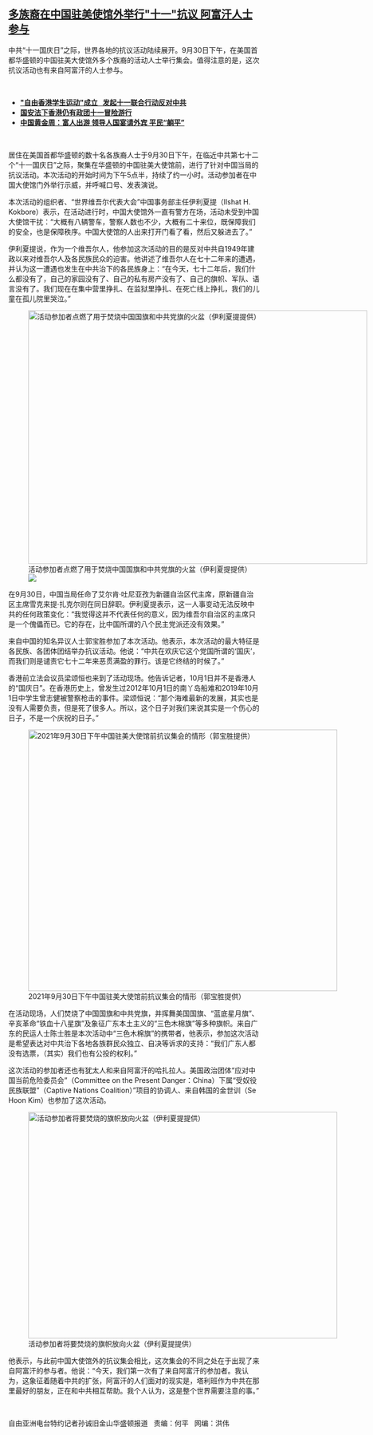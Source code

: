 <!--1633114260000-->
[多族裔在中国驻美使馆外举行"十一"抗议   阿富汗人士参与](https://www.rfa.org/mandarin/yataibaodao/zhengzhi/sc2-10012021110344.html)
------

<p></p><p>中共<span>“</span><span>十一国庆日</span><span>”</span><span>之际，世界各地的抗议活动陆续展开。</span><span>9</span><span>月</span><span>30</span><span>日下午，在美国首都华盛顿的中国驻美大使馆外多个族裔的活动人士举行集会。值得注意的是，这次抗议活动也有来自阿富汗的人士参与。</span></p><p><br/></p><ul><li><a href="https://www.rfa.org/mandarin/yataibaodao/gangtai/sc2-09302021112107.html"><strong>"自由香港学生运动"成立   发起十一联合行动反对中共</strong></a></li><li><strong><a href="https://www.rfa.org/mandarin/yataibaodao/gangtai/yw-10012021055556.html">国安法下香港仍有政团十一冒险游行</a></strong></li><li><strong><a href="https://www.rfa.org/mandarin/yataibaodao/shehui/ql-10012021072239.html">中国黄金周：富人出游 领导人国宴请外宾 平民“躺平”</a></strong></li></ul><p><br/></p><p>居住在美国首都华盛顿的数十名各族裔人士于<span>9</span><span>月</span><span>30</span><span>日下午，在临近中共第七十二个</span><span>“</span><span>十一国庆日</span><span>”</span><span>之际，聚集在华盛顿的中国驻美大使馆前，进行了针对中国当局的抗议活动。本次活动的开始时间为下午</span><span>5</span><span>点半，持续了约一小时。活动参加者在中国大使馆门外举行示威，并呼喊口号、发表演说。</span></p><p><span>本次活动的组织者、</span><span>“</span><span>世界维吾尔代表大会</span><span>”</span><span>中国事务部主任伊利夏提（</span><span>Ilshat H. Kokbore</span><span>）表示，在活动进行时，中国大使馆外一直有警方在场，活动未受到中国大使馆干扰：</span><span>“</span><span>大概有八辆警车，警察人数也不少，大概有二十来位，既保障我们的安全，也是保障秩序。中国大使馆的人出来打开门看了看，然后又躲进去了。</span><span>”</span></p><p><span>伊利夏提说，作为一个维吾尔人，他参加这次活动的目的是反对中共自</span><span>1949</span><span>年建政以来对维吾尔人及各民族民众的迫害。他讲述了维吾尔人在七十二年来的遭遇，并认为这一遭遇也发生在中共治下的各民族身上：</span><span>“</span><span>在今天，七十二年后，我们什么都没有了，自己的家园没有了、自己的私有房产没有了、自己的旗帜、军队、语言没有了。我们现在在集中营里挣扎、在监狱里挣扎、在死亡线上挣扎，我们的儿童在孤儿院里哭泣。</span><span>”</span></p><p><span><figure class="image-richtext image-inline captioned" style="width:680px;"><img alt="活动参加者点燃了用于焚烧中国国旗和中共党旗的火盆（伊利夏提提供）" height="508" src="https://www.rfa.org/mandarin/yataibaodao/zhengzhi/sc2-10012021110344.html/m1001-sc2.jpg/@@images/70258606-5f39-4335-8be9-2f0b243aa52e.jpeg" title="M1001-SC2.jpg" width="680"/><figcaption class="image-caption">活动参加者点燃了用于焚烧中国国旗和中共党旗的火盆（伊利夏提提供）</figcaption><small></small><div id="zoomattribute"><a data-caption="活动参加者点燃了用于焚烧中国国旗和中共党旗的火盆（伊利夏提提供）" data-fancybox="" href="https://www.rfa.org/mandarin/yataibaodao/zhengzhi/sc2-10012021110344.html/m1001-sc2.jpg" id="single_image" title="活动参加者点燃了用于焚烧中国国旗和中共党旗的火盆（伊利夏提提供）"><img src="/++plone++rfa-resources/img/icon-zoom.png"/></a></div></figure></span></p><p><span>在</span><span>9</span><span>月</span><span>30</span><span>日，中国当局任命了艾尔肯</span><span>·</span><span>吐尼亚孜为新疆自治区代主席，原新疆自治区主席雪克来提</span><span>·</span><span>扎克尔则在同日辞职。伊利夏提表示，这一人事变动无法反映中共的任何政策变化：</span><span>“</span><span>我觉得这并不代表任何的意义，因为维吾尔自治区的主席只是一个傀儡而已。它的存在，比中国所谓的八个民主党派还没有效果。</span><span>”</span></p><p><span>来自中国的知名异议人士郭宝胜参加了本次活动。他表示，本次活动的最大特征是各民族、各团体团结举办抗议活动。他说：</span><span>“</span><span>中共在欢庆它这个党国所谓的</span><span>‘</span><span>国庆</span><span>’</span><span>，而我们则是谴责它七十二年来恶贯满盈的罪行。该是它终结的时候了。</span><span>”</span></p><p><span>香港前立法会议员梁颂恒也来到了活动现场。他告诉记者，</span><span>10</span><span>月</span><span>1</span><span>日并不是香港人的</span><span>“</span><span>国庆日</span><span>”</span><span>。在香港历史上，曾发生过</span><span>2012</span><span>年</span><span>10</span><span>月</span><span>1</span><span>日的南丫岛船难和</span><span>2019</span><span>年</span><span>10</span><span>月</span><span>1</span><span>日中学生曾志健被警察枪击的事件。梁颂恒说：</span><span>“</span><span>那个海难最新的发展，其实也是没有人需要负责，但是死了很多人。所以，这个日子对我们来说其实是一个伤心的日子，不是一个庆祝的日子。</span><span>”</span></p><p><span><figure class="image-richtext image-inline captioned" style="width:620px;"><img alt="2021年9月30日下午中国驻美大使馆前抗议集会的情形（郭宝胜提供）" height="524" src="https://www.rfa.org/mandarin/yataibaodao/zhengzhi/sc2-10012021110344.html/m1001-sc4.jpg/@@images/c0633373-e0ae-4f95-b2c9-4f3f555dbe44.jpeg" title="M1001-SC4.jpg" width="620"/><figcaption class="image-caption">2021年9月30日下午中国驻美大使馆前抗议集会的情形（郭宝胜提供）</figcaption><small></small></figure></span></p><p><span>在活动现场，人们焚烧了中国国旗和中共党旗，并挥舞美国国旗、</span><span>“</span><span>蓝底星月旗</span><span>”</span><span>、辛亥革命</span><span>“</span><span>铁血十八星旗</span><span>”</span><span>及象征广东本土主义的</span><span>“</span><span>三色木棉旗</span><span>”</span><span>等多种旗帜。来自广东的民运人士陈士胜是本次活动中</span><span>“</span><span>三色木棉旗</span><span>”</span><span>的携带者，他表示，参加这次活动是希望表达对中共治下各地各族群民众独立、自决等诉求的支持：</span><span>“</span><span>我们广东人都没有选票，（其实）我们也有公投的权利。</span><span>”</span></p><p><span>这次活动的参加者还也有犹太人和来自阿富汗的哈扎拉人。美国政治团体</span><span>“</span><span>应对中国当前危险委员会</span><span>”</span><span>（</span><span>Committee on the Present Danger</span><span>：</span><span>China</span><span>）下属</span><span>“</span><span>受奴役民族联盟</span><span>”</span><span>（</span><span>Captive Nations Coalition</span><span>）</span><span>”</span><span>项目的协调人、来自韩国的金世训（</span><span>Se Hoon Kim</span><span>）也参加了这次活动。</span></p><p><span><figure class="image-richtext image-inline captioned" style="width:620px;"><img alt="活动参加者将要焚烧的旗帜放向火盆（伊利夏提提供）" height="454" src="https://www.rfa.org/mandarin/yataibaodao/zhengzhi/sc2-10012021110344.html/m1001-sc3.jpg/@@images/c46e8aca-b8df-49e8-9dd7-8fa263d6388e.jpeg" title="M1001-SC3.jpg" width="620"/><figcaption class="image-caption">活动参加者将要焚烧的旗帜放向火盆（伊利夏提提供）</figcaption><small></small></figure></span></p><p><span>他表示，与此前中国大使馆外的抗议集会相比，这次集会的不同之处在于出现了来自阿富汗的参与者。他说：</span><span>“</span><span>今天，我们第一次有了来自阿富汗的参加者。我认为，这象征着随着中共的扩张，阿富汗的人们面对的现实是，塔利班作为中共在那里最好的朋友，正在和中共相互帮助。我个人认为，这是整个世界需要注意的事。</span><span>”<p><br/></p><p><span>自由亚洲电台特约记者孙诚旧金山华盛顿报道   责编：何平   网编：洪伟<br/></span></p></span></p>
